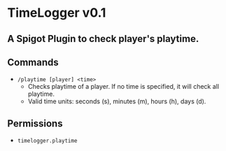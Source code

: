# TimeLogger v0.1
## A Spigot Plugin to check player's playtime. 

## Commands
* `/playtime [player] <time>`
  - Checks playtime of a player. If no time is specified, it will check all playtime.
  - Valid time units: seconds (s), minutes (m), hours (h), days (d).
  
## Permissions
* `timelogger.playtime`
 

